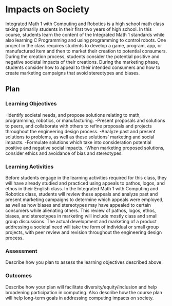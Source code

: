 # Impacts on Society

Integrated Math 1 with Computing and Robotics is a high school math class taking primarily students in their first two years of high school. In this course, students learn the content of the Integrated Math 1 standards while also learning C Programming and using programming to control robots. One project in the class requires students to develop a game, program, app, or manufactured item and then to market their creation to potential consumers. During the creation process, students consider the potential positive and negative societal impacts of their creations. During the marketing phase, students consider how to appeal to their intended consumers and how to create marketing campaigns that avoid stereotypes and biases.

## Plan

### Learning Objectives

-Identify societal needs, and propose solutions relating to math, programming, robotics, or manufacturing.
-Present proposals and solutions to peers, and collaborate with others to refine proposals and projects throughout the engineering design process.
-Analyze past and present solutions to problems, as well as these solutions' marketing and social impacts.
-Formulate solutions which take into consideration potential positive and negative social impacts.
-When marketing proposed solutions, consider ethics and avoidance of bias and stereotypes.

### Learning Activities

Before students engage in the learning activities required for this class, they will have already studied and practiced using appeals to pathos, logos, and ethos in their English class. In the Integrated Math 1 with Computing and Robotics class, students will review these appeals and analyze past and present marketing campaigns to determine which appeals were employed, as well as how biases and stereotypes may have appealed to certain consumers while alienating others. This review of pathos, logos, ethos, biases, and stereotypes in marketing will include mostly class and small group discussions. The actual development and marketing of a product addressing a societal need will take the form of individual or small group projects, with peer review and revision throughout the engineering design process. 



### Assessment

Describe how you plan to assess the learning objectives described above.

### Outcomes

Describe how your plan will facilitate diversity/equity/inclusion and help broadening participation in computing. Also describe how the course plan will help long-term goals in addressing computing impacts on society.
